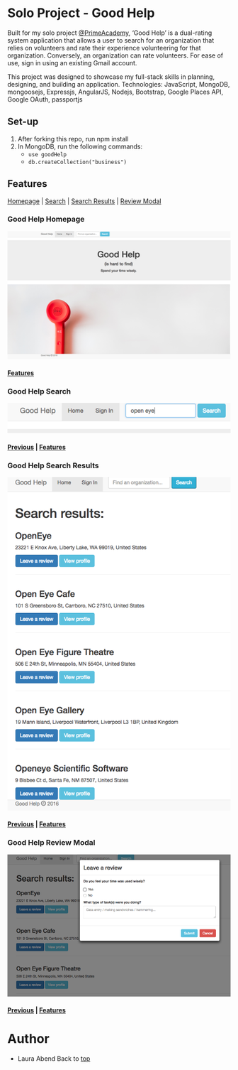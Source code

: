 # <a name="top">Solo Project - Good Help</a>
Built for my solo project [@PrimeAcademy](https://github.com/PrimeAcademy), ‘Good Help’ is a dual-rating system application that allows a user to search for
an organization that relies on volunteers and rate their experience volunteering
for that organization. Conversely, an organization can rate volunteers. For ease of use, sign in using an existing Gmail account.

This project was designed to showcase my full-stack skills in planning, designing, and building an application. Technologies: JavaScript, MongoDB, mongoosejs, Expressjs, AngularJS, Nodejs, Bootstrap, Google Places API, Google OAuth, passportjs

## Set-up
1. After forking this repo, run npm install
2. In MongoDB, run the following commands:
    - `use goodHelp`
    - `db.createCollection("business")`

## <a name="features">Features</a>
[Homepage](#homepage) | [Search](#search) | [Search Results](#results) | [Review Modal](#review)

### <a name="homepage">Good Help Homepage</a>
![Good Help](screenshots/homepage.png)
#### [Features](#features)

### <a name="search">Good Help Search</a>
![Good Help Search](screenshots/search.png)
#### [Previous](#homepage) | [Features](#features)

### <a name="results">Good Help Search Results</a>
![Good Help Search Results](screenshots/searchresults.png)
#### [Previous](#search) | [Features](#features)

### <a name="review">Good Help Review Modal</a>
![Good Help Review Modal](screenshots/reviewmodal.png)
#### [Previous](#results) | [Features](#features)

# Author
- Laura Abend
Back to [top](#top)
